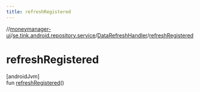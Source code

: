 ```yaml
---
title: refreshRegistered
---
```

//[moneymanager-ui](../../../index.html)/[se.tink.android.repository.service](../index.html)/[DataRefreshHandler](index.html)/[refreshRegistered](refresh-registered.html)



# refreshRegistered



[androidJvm]\
fun [refreshRegistered](refresh-registered.html)()




